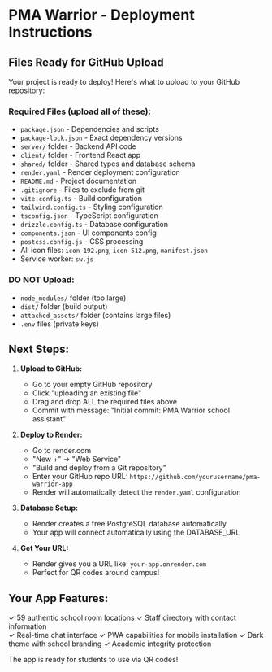 # PMA Warrior - Deployment Instructions

## Files Ready for GitHub Upload

Your project is ready to deploy! Here's what to upload to your GitHub repository:

### Required Files (upload all of these):
- `package.json` - Dependencies and scripts
- `package-lock.json` - Exact dependency versions
- `server/` folder - Backend API code
- `client/` folder - Frontend React app
- `shared/` folder - Shared types and database schema
- `render.yaml` - Render deployment configuration
- `README.md` - Project documentation
- `.gitignore` - Files to exclude from git
- `vite.config.ts` - Build configuration
- `tailwind.config.ts` - Styling configuration
- `tsconfig.json` - TypeScript configuration
- `drizzle.config.ts` - Database configuration
- `components.json` - UI components config
- `postcss.config.js` - CSS processing
- All icon files: `icon-192.png`, `icon-512.png`, `manifest.json`
- Service worker: `sw.js`

### DO NOT Upload:
- `node_modules/` folder (too large)
- `dist/` folder (build output)
- `attached_assets/` folder (contains large files)
- `.env` files (private keys)

## Next Steps:

1. **Upload to GitHub:**
   - Go to your empty GitHub repository
   - Click "uploading an existing file"
   - Drag and drop ALL the required files above
   - Commit with message: "Initial commit: PMA Warrior school assistant"

2. **Deploy to Render:**
   - Go to render.com
   - "New +" → "Web Service"
   - "Build and deploy from a Git repository"
   - Enter your GitHub repo URL: `https://github.com/yourusername/pma-warrior-app`
   - Render will automatically detect the `render.yaml` configuration

3. **Database Setup:**
   - Render creates a free PostgreSQL database automatically
   - Your app will connect automatically using the DATABASE_URL

4. **Get Your URL:**
   - Render gives you a URL like: `your-app.onrender.com`
   - Perfect for QR codes around campus!

## Your App Features:
✓ 59 authentic school room locations
✓ Staff directory with contact information  
✓ Real-time chat interface
✓ PWA capabilities for mobile installation
✓ Dark theme with school branding
✓ Academic integrity protection

The app is ready for students to use via QR codes!